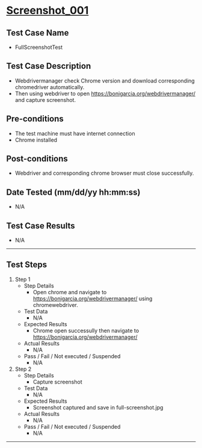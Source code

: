 # [Screenshot_001](https://github.com/bonigarcia/webdrivermanager-examples/tree/master/src/test/java/io/github/bonigarcia/wdm/test/screenshot/FullScreenshotTest.java)
## Test Case Name
* FullScreenshotTest
## Test Case Description
* Webdrivermanager check Chrome version and download corresponding chromedriver automatically.
* Then using webdriver to open https://bonigarcia.org/webdrivermanager/ and capture screenshot.
## Pre-conditions
* The test machine must have internet connection
* Chrome installed
## Post-conditions
* Webdriver and corresponding chrome browser must close successfully.
## Date Tested (mm/dd/yy hh:mm:ss)
* N/A
## Test Case Results
* N/A
---
## Test Steps
1. Step 1
	* Step Details
		* Open chrome and navigate to https://bonigarcia.org/webdrivermanager/ using chromewebdriver.
	* Test Data
		* N/A
	* Expected Results
		* Chrome open successully then navigate to https://bonigarcia.org/webdrivermanager/
	* Actual Results
		* N/A
	* Pass / Fail / Not executed / Suspended
		* N/A
2. Step 2
	* Step Details
		* Capture screenshot
	* Test Data
		* N/A
	* Expected Results
		* Screenshot captured and save in full-screenshot.jpg
	* Actual Results
		* N/A
	* Pass / Fail / Not executed / Suspended
		* N/A
---
